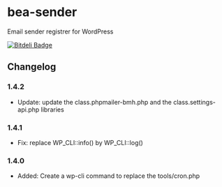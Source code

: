 bea-sender
==========

Email sender registrer for WordPress

[![Bitdeli Badge](https://d2weczhvl823v0.cloudfront.net/Rahe/bea-sender/trend.png)](https://bitdeli.com/free "Bitdeli Badge")

## Changelog

### 1.4.2

* Update: update the class.phpmailer-bmh.php and the class.settings-api.php libraries 

### 1.4.1

* Fix: replace WP_CLI::info() by WP_CLI::log()

### 1.4.0

* Added: Create a wp-cli command to replace the tools/cron.php

